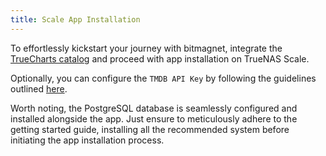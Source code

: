 ```yaml
---
title: Scale App Installation
---
```


To effortlessly kickstart your journey with bitmagnet, integrate the [TrueCharts catalog](https://truecharts.org/manual/SCALE/guides/getting-started#adding-truecharts) and proceed with app installation on TrueNAS Scale.

Optionally, you can configure the `TMDB API Key` by following the guidelines outlined [here](https://bitmagnet.io/setup/configuration.html#obtaining-a-tmdb-api-key).

Worth noting, the PostgreSQL database is seamlessly configured and installed alongside the app. Just ensure to meticulously adhere to the getting started guide, installing all the recommended system before initiating the app installation process.

